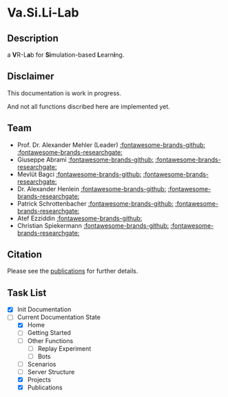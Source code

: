 # Va.Si.Li-Lab

## Description
a **V**R-L**a**b for **Si**mulation-based **L**earn**i**ng.



## Disclaimer
This documentation is work in progress.

And not all functions discribed here are implemented yet.

## Team
* Prof. Dr. Alexander Mehler (Leader) [:fontawesome-brands-github:](https://github.com/amehler) [:fontawesome-brands-researchgate:](https://www.researchgate.net/profile/Alexander-Mehler-2) 
* Giuseppe Abrami [:fontawesome-brands-github:](https://github.com/abrami) [:fontawesome-brands-researchgate:](https://www.researchgate.net/profile/Giuseppe-Abrami)
* Mevlüt Bagci [:fontawesome-brands-github:](https://github.com/mevbagci) [:fontawesome-brands-researchgate:](https://www.researchgate.net/profile/Mevluet-Bagci)
* Dr. Alexander Henlein [:fontawesome-brands-github:](https://github.com/henlein) [:fontawesome-brands-researchgate:](https://www.researchgate.net/profile/Alexander-Henlein)
* Patrick Schrottenbacher [:fontawesome-brands-github:](https://github.com/TheBv) [:fontawesome-brands-researchgate:](https://www.researchgate.net/profile/Patrick-Schrottenbacher)
* Atef Ezziddin [:fontawesome-brands-github:](https://github.com/AtefEzziddin) 
* Christian Spiekermann [:fontawesome-brands-github:](https://github.com/chrisspi) [:fontawesome-brands-researchgate:](https://www.researchgate.net/profile/Christian-Spiekermann)

## Citation
Please see the [publications](publications.md) for further details.


## Task List

- [x] Init Documentation
- [ ] Current Documentation State
    * [x] Home
    * [ ] Getting Started
    * [ ] Other Functions
      * [ ] Replay Experiment
      * [ ] Bots
    * [ ] Scenarios
    * [ ] Server Structure
    * [x] Projects
    * [x] Publications